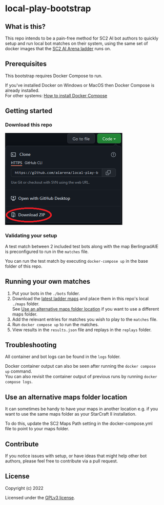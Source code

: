 # local-play-bootstrap

## What is this?
This repo intends to be a pain-free method for SC2 AI bot authors to quickly setup and run local bot matches on their system, using the same set of docker images that the [SC2 AI Arena ladder](https://sc2ai.net) runs on.

## Prerequisites

This bootstrap requires Docker Compose to run.  


If you've installed Docker on Windows or MacOS then Docker Compose is already installed.  
For other systems: [How to install Docker Compose](https://docs.docker.com/compose/install/)

## Getting started

### Download this repo
![Download this repo](img/download.png)

### Validating your setup

A test match between 2 included test bots along with the map BerlingradAIE is preconfigured to run in the `matches` file.

You can run the test match by executing `docker-compose up` in the base folder of this repo.

## Running your own matches

1. Put your bots in the `./bots` folder.
2. Download the [latest ladder maps](https://sc2ai.net//wiki/maps/#wiki-toc-current-map-pool) and place them in this repo's local `./maps` folder.  
   See [Use an alternative maps folder location](#use-an-alternative-maps-folder-location) if you want to use a different maps folder.
2. Add the relevant entries for matches you wish to play to the `matches` file.
3. Run `docker compose up` to run the matches.
4. View results in the `results.json` file and replays in the `replays` folder.

## Troubleshooting
All container and bot logs can be found in the `logs` folder.

Docker container output can also be seen after running the `docker compose up` command.  
You can also revisit the container output of previous runs by running `docker compose logs`.

## Use an alternative maps folder location
It can sometimes be handy to have your maps in another location e.g. if you want to use the same maps folder as your StarCraft II installation.  

To do this, update the SC2 Maps Path setting in the docker-compose.yml file to point to your maps folder.

## Contribute
If you notice issues with setup, or have ideas that might help other bot authors, please feel free to contribute via a pull request.

## License

Copyright (c) 2022

Licensed under the [GPLv3 license](LICENSE).
